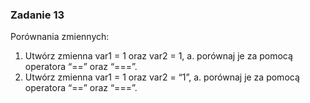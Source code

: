 
### Zadanie 13

Porównania zmiennych:
1. Utwórz zmienna var1 = 1 oraz var2 = 1,
a. porównaj je za pomocą operatora “==” oraz “===”.
2. Utwórz zmienna var1 = 1 oraz var2 = “1”,
a. porównaj je za pomocą operatora “==” oraz “===”.
